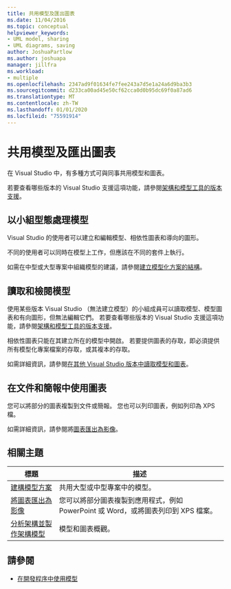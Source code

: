 ```yaml
---
title: 共用模型及匯出圖表
ms.date: 11/04/2016
ms.topic: conceptual
helpviewer_keywords:
- UML model, sharing
- UML diagrams, saving
author: JoshuaPartlow
ms.author: joshuapa
manager: jillfra
ms.workload:
- multiple
ms.openlocfilehash: 2347ad9f01634fe7fee243a7d5e1a24a6d9ba3b3
ms.sourcegitcommit: d233ca00ad45e50cf62cca0d0b95dc69f0a87ad6
ms.translationtype: MT
ms.contentlocale: zh-TW
ms.lasthandoff: 01/01/2020
ms.locfileid: "75591914"
---
```

# <a name="share-models-and-exporting-diagrams"></a>共用模型及匯出圖表
在 Visual Studio 中，有多種方式可與同事共用模型和圖表。

 若要查看哪些版本的 Visual Studio 支援這項功能，請參閱[架構和模型工具的版本支援](../modeling/what-s-new-for-design-in-visual-studio.md#VersionSupport)。

## <a name="working-on-a-model-as-a-team"></a>以小組型態處理模型
 Visual Studio 的使用者可以建立和編輯模型、相依性圖表和導向的圖形。

 不同的使用者可以同時在模型上工作，但應該在不同的套件上執行。

 如需在中型或大型專案中組織模型的建議，請參閱[建立模型化方案的結構](../modeling/structure-your-modeling-solution.md)。

## <a name="reading-and-reviewing-models"></a>讀取和檢閱模型
 使用某些版本 Visual Studio （無法建立模型）的小組成員可以讀取模型、模型圖表和有向圖形，但無法編輯它們。  若要查看哪些版本的 Visual Studio 支援這項功能，請參閱[架構和模型工具的版本支援](../modeling/what-s-new-for-design-in-visual-studio.md#VersionSupport)。

 相依性圖表只能在其建立所在的模型中開啟。 若要提供圖表的存取，即必須提供所有模型化專案檔案的存取，或其複本的存取。

 如需詳細資訊，請參閱[在其他 Visual Studio 版本中讀取模型和圖表](../modeling/read-models-and-diagrams-in-other-visual-studio-editions.md)。

## <a name="using-diagrams-in-documents-and-presentations"></a>在文件和簡報中使用圖表
 您可以將部分的圖表複製到文件或簡報。 您也可以列印圖表，例如列印為 XPS 檔。

 如需詳細資訊，請參閱將[圖表匯出為影像](../modeling/export-diagrams-as-images.md)。

## <a name="related-topics"></a>相關主題

|標題|描述|
|-|-|
|[建構模型方案](../modeling/structure-your-modeling-solution.md)|共用大型或中型專案中的模型。|
|[將圖表匯出為影像](../modeling/export-diagrams-as-images.md)|您可以將部分圖表複製到應用程式，例如 PowerPoint 或 Word，或將圖表列印到 XPS 檔案。|
|[分析架構並製作架構模型](../modeling/analyze-and-model-your-architecture.md)|模型和圖表概觀。|

## <a name="see-also"></a>請參閱

- [在開發程序中使用模型](../modeling/use-models-in-your-development-process.md)
